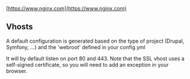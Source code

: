 [https://www.nginx.com](https://www.nginx.com)

## Vhosts

A default configuration is generated based on the type of project (Drupal, Symfony, …) and the 'webroot' defined in your config.yml

It will by default listen on port 80 and 443. Note that the SSL vhost uses a self-signed certificate, so you will need to add an exception in your browser.